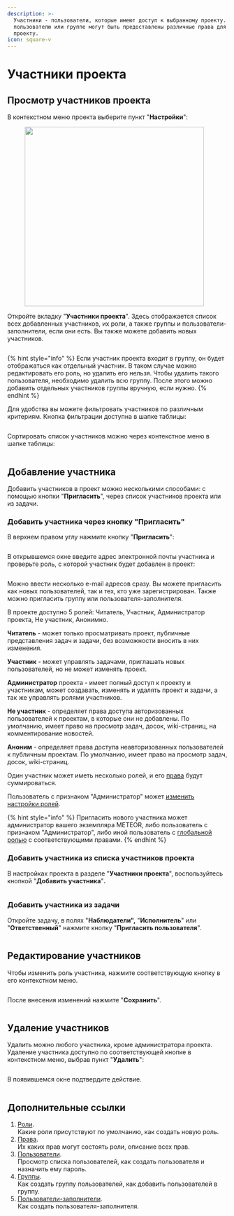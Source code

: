 ```yaml
---
description: >-
  Участники - пользователи, которые имеют доступ к выбранному проекту. Каждому
  пользователю или группе могут быть предоставлены различные права для доступа к
  проекту.
icon: square-v
---
```


# Участники проекта

## Просмотр участников проекта

В контекстном меню проекта выберите пункт "**Настройки**":

<figure><img src="../.gitbook/assets/image (1059).png" alt="" width="410"><figcaption></figcaption></figure>

Откройте вкладку "**Участники проекта**".  Здесь отображается список всех добавленных участников, их роли, а также группы и пользователи-заполнители, если они есть. Вы также можете добавить новых участников.

<figure><img src="../.gitbook/assets/image (759).png" alt=""><figcaption></figcaption></figure>

{% hint style="info" %}
Если участник проекта входит в группу, он будет отображаться как отдельный участник. В таком случае можно редактировать его роль, но удалить его нельзя. Чтобы удалить такого пользователя, необходимо удалить всю группу. После этого можно добавить отдельных участников группы вручную, если нужно.
{% endhint %}

Для удобства вы можете фильтровать участников по различным критериям. Кнопка фильтрации доступна в шапке таблицы:

<figure><img src="../.gitbook/assets/image (760).png" alt=""><figcaption></figcaption></figure>

Сортировать список участников можно через контекстное меню в шапке таблицы:

<figure><img src="../.gitbook/assets/image (761).png" alt=""><figcaption></figcaption></figure>

## Добавление участника

Добавить участников в проект можно несколькими способами: с помощью кнопки "**Пригласить**", через список участников проекта или из задачи.

### Добавить участника через кнопку "Пригласить"

В верхнем правом углу нажмите кнопку "**Пригласить**":

<figure><img src="../.gitbook/assets/image (747).png" alt=""><figcaption></figcaption></figure>

В открывшемся окне введите адрес электронной почты участника и проверьте роль, с которой участник будет добавлен в проект:

<figure><img src="../.gitbook/assets/image (748).png" alt=""><figcaption></figcaption></figure>

Можно ввести несколько e-mail адресов сразу. Вы можете пригласить как новых пользователей, так и тех, кто уже зарегистрирован. Также можно пригласить группу или пользователя-заполнителя.

В проекте доступно 5 ролей: Читатель, Участник, Администратор проекта, Не участник, Анонимно.

**Читатель** - может только просматривать проект, публичные представления задач и задачи, без возможности вносить в них изменения.

**Участник** - может управлять задачами, приглашать новых пользователей, но не может изменять проект.

**Администратор** проекта - имеет полный доступ к проекту и участникам, может создавать, изменять и удалять проект и задачи, а так же управлять ролями участников.

**Не участник** - определяет права доступа авторизованных пользователей к проектам, в которые они не добавлены.  По умолчанию, имеет право на просмотр задач, досок, wiki-страниц, на комментирование новостей.

**Аноним** - определяет права доступа неавторизованных пользователей к публичным проектам. По умолчанию, имеет право на просмотр задач, досок, wiki-страниц.

Один участник может иметь несколько ролей, и его [права](../rukovodstvo-administratora/polzovateli-zapolniteli-i-gruppy/roli-i-prava/prava.md) будут суммироваться.&#x20;

Пользователь с признаком "Администратор" может [изменить настройки ролей](../rukovodstvo-administratora/polzovateli-zapolniteli-i-gruppy/roli-i-prava/roli.md#izmenenie-roli).

{% hint style="info" %}
Пригласить нового участника может администратор вашего экземпляра METEOR, либо пользователь с признаком "Администратор", либо иной пользователь с [глобальной ролью](../rukovodstvo-administratora/polzovateli-zapolniteli-i-gruppy/roli-i-prava/) с соответствующими правами.
{% endhint %}

### Добавить участника из списка участников проекта

В настройках проекта в разделе "**Участники проекта**", воспользуйтесь кнопкой "**Добавить участника**"**.**

<figure><img src="../.gitbook/assets/image (765).png" alt=""><figcaption></figcaption></figure>

### Добавить участника из задачи

Откройте задачу, в полях "**Наблюдатели",** "**Исполнитель**" или "**Ответственный**" нажмите кнопку "**Пригласить пользователя**".

<figure><img src="../.gitbook/assets/image (750).png" alt=""><figcaption></figcaption></figure>

## Редактирование участников

Чтобы изменить роль участника, нажмите соответствующую кнопку в его контекстном меню.

<figure><img src="../.gitbook/assets/image (766).png" alt=""><figcaption></figcaption></figure>

После внесения изменений нажмите "**Сохранить**".

<figure><img src="../.gitbook/assets/image (767).png" alt=""><figcaption></figcaption></figure>

## Удаление участников

Удалить можно любого участника, кроме администратора проекта. Удаление участника доступно по соответствующей кнопке в контекстном меню, выбрав пункт "**Удалить**":

<figure><img src="../.gitbook/assets/image (768).png" alt=""><figcaption></figcaption></figure>

В появившемся окне подтвердите действие.

<figure><img src="../.gitbook/assets/image (151).png" alt=""><figcaption></figcaption></figure>

## Дополнительные ссылки

1. [Роли](../rukovodstvo-administratora/polzovateli-zapolniteli-i-gruppy/roli-i-prava/roli.md).\
   Какие роли присутствуют по умолчанию, как создать новую роль.
2. [Права](../rukovodstvo-administratora/polzovateli-zapolniteli-i-gruppy/roli-i-prava/prava.md).\
   Их каких прав могут состоять роли, описание всех прав.
3. [Пользователи](../rukovodstvo-administratora/polzovateli-zapolniteli-i-gruppy/polzovateli.md).\
   Просмотр списка пользователей, как создать пользователя и назначить ему пароль.
4. [Группы](../rukovodstvo-administratora/polzovateli-zapolniteli-i-gruppy/gruppy.md).\
   Как создать группу пользователей, как добавить пользователей в группу.
5. [Пользователи-заполнители](../rukovodstvo-administratora/polzovateli-zapolniteli-i-gruppy/polzovateli-zapolniteli.md).\
   Как создать пользователя-заполнителя.
